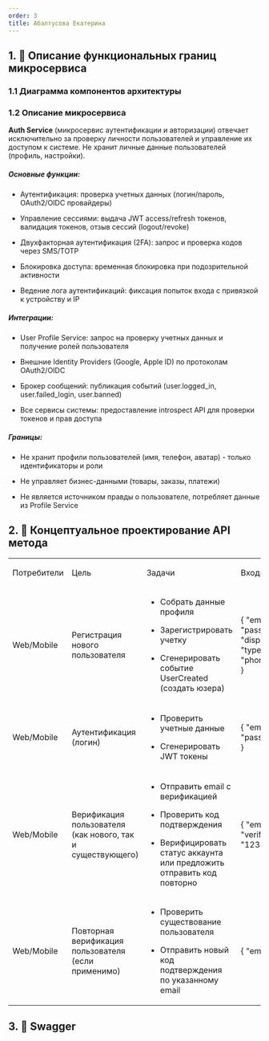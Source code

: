 ```yaml
---
order: 3
title: Абалтусова Екатерина
---
```


## 1\. 📖 Описание функциональных границ микросервиса

### 1\.1 Диаграмма компонентов архитектуры

<mermaid path="./abaltusova-ekaterina.mermaid" width="492px" height="363px"/>

### 1\.2 Описание микросервиса

**Auth Service** (микросервис аутентификации и авторизации) отвечает исключительно за проверку личности пользователей и управление их доступом к системе. Не хранит личные данные пользователей (профиль, настройки).

##### Основные функции:

-  Аутентификация: проверка учетных данных (логин/пароль, OAuth2/OIDC провайдеры)

-  Управление сессиями: выдача JWT access/refresh токенов, валидация токенов, отзыв сессий (logout/revoke)

-  Двухфакторная аутентификация (2FA): запрос и проверка кодов через SMS/TOTP

-  Блокировка доступа: временная блокировка при подозрительной активности

-  Ведение лога аутентификаций: фиксация попыток входа с привязкой к устройству и IP

##### **Интеграции:**

-  User Profile Service: запрос на проверку учетных данных и получение ролей пользователя

-  Внешние Identity Providers (Google, Apple ID) по протоколам OAuth2/OIDC

-  Брокер сообщений: публикация событий (user.logged_in, user.failed_login, user.banned)

-  Все сервисы системы: предоставление introspect API для проверки токенов и прав доступа

##### **Границы:**

-  Не хранит профили пользователей (имя, телефон, аватар) - только идентификаторы и роли

-  Не управляет бизнес-данными (товары, заказы, платежи)

-  Не является источником правды о пользователе, потребляет данные из Profile Service

## 2\. 🧩 Концептуальное проектирование API метода

<table header="row">
<colgroup><col width="137"/><col width="171"/><col width="250"/><col width="192"/><col width="239"/></colgroup>
<tr>
<td>

Потребители

</td>
<td>

Цель

</td>
<td>

Задачи

</td>
<td>

Входные данные

</td>
<td>

Выходные данные

</td>
</tr>
<tr>
<td>

Web/Mobile

</td>
<td>

Регистрация нового пользователя

</td>
<td>

-  Собрать данные профиля

-  Зарегистрировать учетку

-  Сгенерировать событие UserCreated (создать юзера)

</td>
<td>

\{ "email":"[user@ex.com](mailto:user@ex.com)", "password":"P@ssw0rd!", "displayName":"Иван", "type":"buyer", "phone":"+79990000000" }

</td>
<td>

201 Created + \{ "id":"uuid", "email":"[user@ex.com](mailto:user@ex.com)", "status":"pending_verification", "createdAt":"2025-09-20T12:34:56Z" }

Заголовок: Location: /users/\{id}

</td>
</tr>
<tr>
<td>

Web/Mobile

</td>
<td>

Аутентификация (логин)

</td>
<td>

-  Проверить учетные данные

-  Сгенерировать JWT токены

</td>
<td>

\{ "email": "[user@ex.com](mailto:user@ex.com)", "password": "P@ssw0rd!" }

</td>
<td>

200 OK + \{ "access_token": "jwt_token", "expires_in": 3600, "refresh_token": "refresh_token", "token_type": "Bearer" }

</td>
</tr>
<tr>
<td>

Web/Mobile

</td>
<td>

Верификация пользователя (как нового, так и существующего)

</td>
<td>

-  Отправить email с верификацией

-  Проверить код подтверждения

-  Верифицировать статус аккаунта или предложить отправить код повторно

</td>
<td>

\{ "email": "[user@ex.com](mailto:user@ex.com)", "verification_code": "123456" }

</td>
<td>

200 OK + \{ "id":"uuid", "email":"[user@ex.com](mailto:user@ex.com)", "status":"verified", "verifiedAt":"2025-09-20T12:35:56Z" }

</td>
</tr>
<tr>
<td>

Web/Mobile

</td>
<td>

Повторная верификация пользователя (если применимо)

</td>
<td>

-  Проверить существование пользователя

-  Отправить новый код подтверждения по указанному email



</td>
<td>

\{ "email": "[user@ex.com](mailto:user@ex.com)" }

</td>
<td>

200 OK + \{ "message": "Verification code sent" }

</td>
</tr>
</table>

## 3\. 🤝 Swagger

<openapi src="./_index.yaml" flag="true"/>

### 